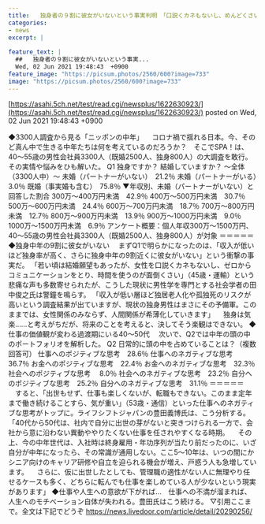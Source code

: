 ```yaml
---
title:   独身者の９割に彼女がいないという事実判明　「口説くカネもないし、めんどくさい」  
categories:
- news
excerpt: |
  
feature_text: |
  ##   独身者の９割に彼女がいないという事実...
  Wed, 02 Jun 2021 19:48:43  +0900
feature_image: "https://picsum.photos/2560/600?image=733"
image: "https://picsum.photos/2560/600?image=733"
---
```


[https://asahi.5ch.net/test/read.cgi/newsplus/1622630923/](https://asahi.5ch.net/test/read.cgi/newsplus/1622630923/)
posted on Wed, 02 Jun 2021 19:48:43  +0900

<!--more-->

◆3300人調査から見る「ニッポンの中年」 　コロナ禍で揺れる日本。今、そのど真ん中で生きる中年たちは何を考えているのだろうか？　そこでSPA！は、40〜55歳の男性会社員3300人（既婚2500人、独身800人）の大調査を敢行。その実情や悩みをひも解いた。 Q1 独身ですか？ 結婚していますか？ 〜全体（3300人中）〜 未婚（パートナーがいない）　21.2％ 未婚（パートナーがいる）　3.0％ 既婚（事実婚も含む）　75.8％ ▼年収別、未婚（パートナーがいない）と回答した割合 300万〜400万円未満　42.9％ 400万〜500万円未満　30.7％ 500万〜600万円未満　24.4％ 600万〜700万円未満　18.7％ 700万〜800万円未満　12.7％ 800万〜900万円未満　13.9％ 900万〜1000万円未満　9.0％ 1000万〜1500万円未満　6.9％ アンケート概要：個人年収300万〜1500万円、40〜55歳の男性会社員3300人（既婚2500人、独身800人）が対象 ＝＝＝＝＝ ◆独身中年の9割に彼女がいない 　まずQ1で明らかになったのは、「収入が低いほど独身率が高く、さらに独身中年の9割近くに彼女がいない」という衝撃の事実だ。 「若い頃は結婚願望もあったが、女性を口説くカネもないし、ゼロからコミュニケーションをとり、時間を使うのが面倒くさい」（45歳・運輸）という悲痛な声も多数寄せられたが、こうした現状に男性学を専門とする社会学者の田中俊之氏は警鐘を鳴らす。 「収入が低い層ほど独居老人化や孤独死のリスクが高いという調査結果が出ていますが、現状の独身男性はまさにその予備軍。このままでは、女性関係のみならず、人間関係が希薄化していきます」 　独身は気楽……と考えがちだが、将来のことを考えると、決してそう楽観はできない。 ◆仕事の価値観が変わる過渡期にいる40〜50代 　次いで、Q2では中年の頭の中のポートフォリオを解析した。 Q2 日常的に頭の中を占めていることは？（複数回答可） 仕事へのポジティブな思考　28.6％ 仕事へのネガティブな思考　36.7％ お金へのポジティブな思考　22.4％ お金へのネガティブな思考　32.3％ 社会へのポジティブな思考　 8.0％ 社会へのネガティブな思考　23.2％ 自分へのポジティブな思考　25.2％ 自分へのネガティブな思考　31.1％ ＝＝＝＝＝ 　すると、「出世もせず、仕事も楽しくないが、転職もできない。このまま定年まで働き続けることすら、気が重い」（53歳・通信）といった仕事へのネガティブな思考がトップに。ライフシフトジャパンの豊田義博氏は、こう分析する。 「40代から50代は、社内で自分に出世の芽がないと突きつけられる一方で、会社から意に沿わない異動ややりたくない仕事を任されやすくなる時期。 　その上、今の中年世代は、入社時は終身雇用・年功序列が当たり前だったのに、いざ自分が中年になったら、その常識が通用しない。ここ5〜10年は、いつの間にかシニア向けのキャリア研修や自立を迫られる機会が増え、戸惑う人も急増しています。 　さらに、仮に出世したとしても、管理職の適性がない人に無理やり任せるケースも多く、どちらに転んでも仕事を楽しめている人が少ないという現実があります」 ◆仕事や人生への意欲が下がれば…　仕事への不満が溜まれば、人生へのモチベーション自体が失われる。豊田氏はこう続ける。 ▽引用ここまで。全文は下記でどうぞ https://news.livedoor.com/article/detail/20290256/
